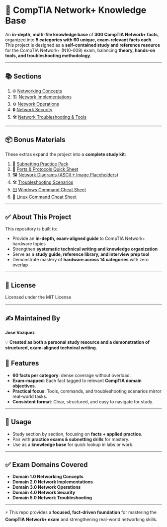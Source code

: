 # 📡 CompTIA Network+ Knowledge Base  

An **in-depth, multi-file knowledge base** of **300 CompTIA Network+ facts**, organized into **5 categories with 60 unique, exam-relevant facts each**. This project is designed as a **self-contained study and reference resource** for the CompTIA Network+ (N10-009) exam, balancing **theory, hands-on tools, and troubleshooting methodology**.  

---

## 📚 Sections  

1. 🌐 [Networking Concepts](01-networking-concepts.md)  
2. 🏗️ [Network Implementations](02-network-implementations.md)  
3. ⚙️ [Network Operations](03-network-operations.md)  
4. 🔒 [Network Security](04-network-security.md)  
5. 🛠️ [Network Troubleshooting & Tools](05-network-troubleshooting.md)  

---

## 📦 Bonus Materials  

These extras expand the project into a **complete study kit**:  

1. 🧮 [Subnetting Practice Pack](bonus-subnetting-practice.md)  
2. 🔢 [Ports & Protocols Quick Sheet](bonus-ports-protocols.md)  
3. 🖼️ [Network Diagrams (ASCII + Image Placeholders)](bonus-network-diagrams.md)  
4. 🛠️ [Troubleshooting Scenarios](bonus-troubleshooting-scenarios.md)  
5. 🪟 [Windows Command Cheat Sheet](bonus-command-cheatsheet-windows.md)  
6. 🐧 [Linux Command Cheat Sheet](bonus-command-cheatsheet-linux.md)  

---

## ✅ About This Project  

This repository is built to:  
- Provide an **in-depth, exam-aligned guide** to CompTIA Network+ hardware topics  
- Strengthen **systematic technical writing and knowledge organization**  
- Serve as a **study guide, reference library, and interview prep tool**  
- Demonstrate mastery of **hardware across 14 categories** with zero overlap  

---

## 📜 License  
Licensed under the MIT License  

---

## ✍️ Maintained By  
**Jose Vazquez** 

💡 **Created as both a personal study resource and a demonstration of structured, exam-aligned technical writing.**

## 🎯 Features  

- **60 facts per category**: dense coverage without overload.  
- **Exam-mapped**: Each fact tagged to relevant **CompTIA domain objectives**.  
- **Practical focus**: Tools, commands, and troubleshooting scenarios mirror real-world tasks.  
- **Consistent format**: Clear, structured, and easy to navigate for study.  

---

## 🚀 Usage  

- Study section by section, focusing on **facts + applied practice**.  
- Pair with **practice exams & subnetting drills** for mastery.  
- Use as a **knowledge base** for quick lookup in labs or work.

---

## ✅ Exam Domains Covered  

- **Domain 1.0 Networking Concepts**  
- **Domain 2.0 Network Implementations**  
- **Domain 3.0 Network Operations**  
- **Domain 4.0 Network Security**  
- **Domain 5.0 Network Troubleshooting**  

---

⚡ This repo provides a **focused, fact-driven foundation** for mastering the **CompTIA Network+ exam** and strengthening real-world networking skills.  

